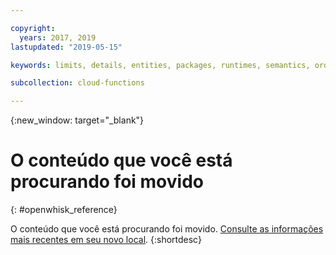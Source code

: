 ```yaml
---

copyright:
  years: 2017, 2019
lastupdated: "2019-05-15"

keywords: limits, details, entities, packages, runtimes, semantics, ordering actions

subcollection: cloud-functions

---
```


{:new_window: target="_blank"}
# O conteúdo que você está procurando foi movido
{: #openwhisk_reference}

O conteúdo que você está procurando foi movido. [Consulte as informações mais recentes em seu novo local](/docs/openwhisk?topic=cloud-functions-limits).
{:shortdesc}
